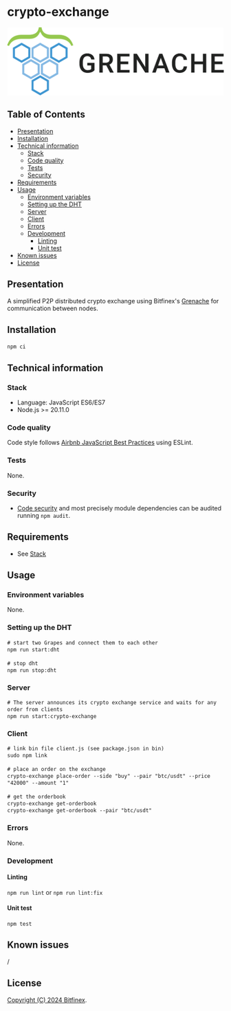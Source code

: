 # crypto-exchange <!-- omit in toc -->

![Grenache](docs/grenache.png "Grenache")

## Table of Contents <!-- omit in toc -->

- [Presentation](#presentation)
- [Installation](#installation)
- [Technical information](#technical-information)
  - [Stack](#stack)
  - [Code quality](#code-quality)
  - [Tests](#tests)
  - [Security](#security)
- [Requirements](#requirements)
- [Usage](#usage)
  - [Environment variables](#environment-variables)
  - [Setting up the DHT](#setting-up-the-dht)
  - [Server](#server)
  - [Client](#client)
  - [Errors](#errors)
  - [Development](#development)
    - [Linting](#linting)
    - [Unit test](#unit-test)
- [Known issues](#known-issues)
- [License](#license)

## Presentation

A simplified P2P distributed crypto exchange using Bitfinex's [Grenache](https://github.com/bitfinexcom/grenache) for communication between nodes.

## Installation

`npm ci`

## Technical information

### Stack

- Language: JavaScript ES6/ES7
- Node.js >= 20.11.0

### Code quality

Code style follows [Airbnb JavaScript Best Practices](https://github.com/airbnb/javascript) using ESLint.

### Tests

None.

### Security

- [Code security](https://docs.npmjs.com/packages-and-modules/securing-your-code) and most precisely module dependencies can be audited running `npm audit`.

## Requirements

- See [Stack](#stack)

## Usage

### Environment variables

None.

### Setting up the DHT

```shell
# start two Grapes and connect them to each other
npm run start:dht

# stop dht
npm run stop:dht
```

### Server

```shell
# The server announces its crypto exchange service and waits for any order from clients
npm run start:crypto-exchange
```

### Client

```shell
# link bin file client.js (see package.json in bin)
sudo npm link

# place an order on the exchange
crypto-exchange place-order --side "buy" --pair "btc/usdt" --price "42000" --amount "1"

# get the orderbook
crypto-exchange get-orderbook
crypto-exchange get-orderbook --pair "btc/usdt"
```

### Errors

None.

### Development

#### Linting

`npm run lint` or `npm run lint:fix`

#### Unit test

`npm test`

## Known issues

/

## License

[Copyright (C) 2024 Bitfinex](LICENSE.md).
